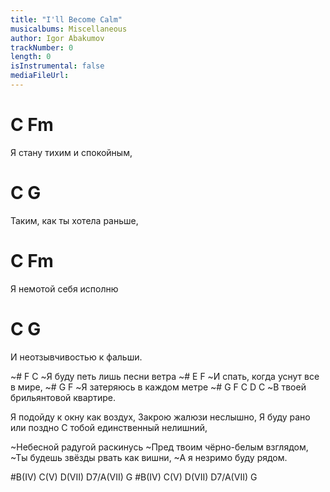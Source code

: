 ```yaml
---
title: "I'll Become Calm"
musicalbums: Miscellaneous
author: Igor Abakumov
trackNumber: 0
length: 0
isInstrumental: false
mediaFileUrl: 
---
```


#    C         Fm
Я стану тихим и спокойным,
#   C             G
Таким, как ты хотела раньше,
#   C         Fm
Я немотой себя исполню
#   C        G
И неотзывчивостью к фальши.

~#   F              C
~Я буду петь лишь песни ветра
~#    E             F
~И спать, когда уснут все в мире,
~#   G           F
~Я затеряюсь в каждом метре
~#     G            F       C D C
~В твоей брильянтовой квартире.

Я подойду к окну как воздух,
Закрою жалюзи неслышно,
Я буду рано или поздно
С тобой единственный нелишний,

~Небесной радугой раскинусь
~Пред твоим чёрно-белым взглядом,
~Ты будешь звёзды рвать как вишни,
~А я незримо буду рядом.

#B(IV) C(V) D(VII) D7/A(VII) G
#B(IV) C(V) D(VII) D7/A(VII) G

